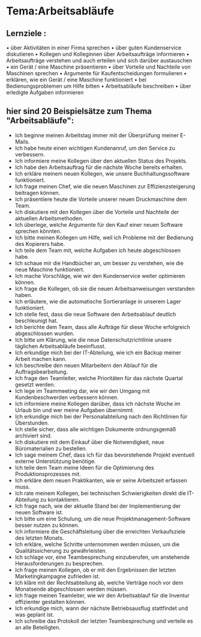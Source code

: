 # Tema:Arbeitsabläufe 
## Lernziele :
• über Aktivitäten in einer Firma sprechen
• über guten Kundenservice diskutieren
• Kollegen und Kolleginnen über Arbeitsaufträge informieren
• Arbeitsaufträge verstehen und auch erteilen und sich darüber austauschen
• ein Gerät / eine Maschine präsentieren
• über Vorteile und Nachteile von Maschinen sprechen
• Argumente für Kaufentscheidungen formulieren
• erklären, wie ein Gerät / eine Maschine funktioniert
• bei Bedienungsproblemen um Hilfe bitten 
• Arbeitsabläufe beschreiben
• über erledigte Aufgaben informieren

## hier sind 20 Beispielsätze zum Thema "Arbeitsabläufe":
- Ich beginne meinen Arbeitstag immer mit der Überprüfung meiner E-Mails.
- Ich habe heute einen wichtigen Kundenanruf, um den Service zu verbessern.
- Ich informiere meine Kollegen über den aktuellen Status des Projekts.
- Ich habe den Arbeitsauftrag für die nächste Woche bereits erhalten.
- Ich erkläre meinem neuen Kollegen, wie unsere Buchhaltungssoftware funktioniert.
- Ich frage meinen Chef, wie die neuen Maschinen zur Effizienzsteigerung beitragen können.
- Ich präsentiere heute die Vorteile unserer neuen Druckmaschine dem Team.
- Ich diskutiere mit den Kollegen über die Vorteile und Nachteile der aktuellen Arbeitsmethoden.
- Ich überlege, welche Argumente für den Kauf einer neuen Software sprechen könnten.
- Ich bitte meinen Kollegen um Hilfe, weil ich Probleme mit der Bedienung des Kopierers habe.
- Ich teile dem Team mit, welche Aufgaben ich heute abgeschlossen habe.
- Ich schaue mir die Handbücher an, um besser zu verstehen, wie die neue Maschine funktioniert.
- Ich mache Vorschläge, wie wir den Kundenservice weiter optimieren können.
- Ich frage die Kollegen, ob sie die neuen Arbeitsanweisungen verstanden haben.
- Ich erläutere, wie die automatische Sortieranlage in unserem Lager funktioniert.
- Ich stelle fest, dass die neue Software den Arbeitsablauf deutlich beschleunigt hat.
- Ich berichte dem Team, dass alle Aufträge für diese Woche erfolgreich abgeschlossen wurden.
- Ich bitte um Klärung, wie die neue Datenschutzrichtlinie unsere täglichen Arbeitsabläufe beeinflusst.
- Ich erkundige mich bei der IT-Abteilung, wie ich ein Backup meiner Arbeit machen kann.
- Ich beschreibe den neuen Mitarbeitern den Ablauf für die Auftragsbearbeitung.
- Ich frage den Teamleiter, welche Prioritäten für das nächste Quartal gesetzt werden.
- Ich lege im Teammeeting dar, wie wir den Umgang mit Kundenbeschwerden verbessern können.
- Ich informiere meine Kollegen darüber, dass ich nächste Woche im Urlaub bin und wer meine Aufgaben übernimmt.
- Ich erkundige mich bei der Personalabteilung nach den Richtlinien für Überstunden.
- Ich stelle sicher, dass alle wichtigen Dokumente ordnungsgemäß archiviert sind.
- Ich diskutiere mit dem Einkauf über die Notwendigkeit, neue Büromaterialien zu bestellen.
- Ich sage meinem Chef, dass ich für das bevorstehende Projekt eventuell externe Unterstützung benötige.
- Ich teile dem Team meine Ideen für die Optimierung des Produktionsprozesses mit.
- Ich erkläre dem neuen Praktikanten, wie er seine Arbeitszeit erfassen muss.
- Ich rate meinem Kollegen, bei technischen Schwierigkeiten direkt die IT-Abteilung zu kontaktieren.
- Ich frage nach, wie der aktuelle Stand bei der Implementierung der neuen Software ist.
- Ich bitte um eine Schulung, um die neue Projektmanagement-Software besser nutzen zu können.
- Ich informiere die Geschäftsleitung über die erreichten Verkaufsziele des letzten Monats.
- Ich erkläre, welche Schritte unternommen werden müssen, um die Qualitätssicherung zu gewährleisten.
- Ich schlage vor, eine Teambesprechung einzuberufen, um anstehende Herausforderungen zu besprechen.
- Ich frage meinen Kollegen, ob er mit den Ergebnissen der letzten Marketingkampagne zufrieden ist.
- Ich kläre mit der Rechtsabteilung ab, welche Verträge noch vor dem Monatsende abgeschlossen werden müssen.
- Ich frage meinen Teamleiter, wie wir den Arbeitsablauf für die Inventur effizienter gestalten können.
- Ich erkundige mich, wann der nächste Betriebsausflug stattfindet und was geplant ist.
- Ich schreibe das Protokoll der letzten Teambesprechung und verteile es an alle Beteiligten.